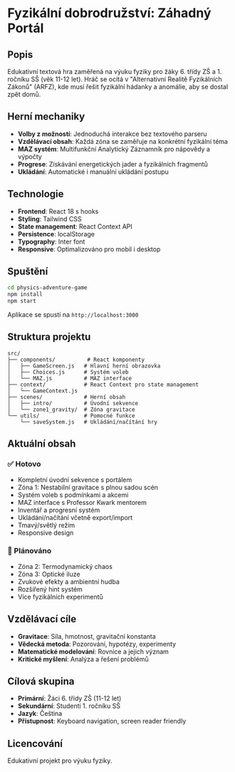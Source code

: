 # Fyzikální dobrodružství: Záhadný Portál

## Popis

Edukativní textová hra zaměřená na výuku fyziky pro žáky 6. třídy ZŠ a 1. ročníku SŠ (věk 11-12 let). Hráč se ocitá v "Alternativní Realitě Fyzikálních Zákonů" (ARFZ), kde musí řešit fyzikální hádanky a anomálie, aby se dostal zpět domů.

## Herní mechaniky

- **Volby z možností**: Jednoduchá interakce bez textového parseru
- **Vzdělávací obsah**: Každá zóna se zaměřuje na konkrétní fyzikální téma
- **MAZ systém**: Multifunkční Analytický Záznamník pro nápovědy a výpočty
- **Progrese**: Získávání energetických jader a fyzikálních fragmentů
- **Ukládání**: Automatické i manuální ukládání postupu

## Technologie

- **Frontend**: React 18 s hooks
- **Styling**: Tailwind CSS
- **State management**: React Context API
- **Persistence**: localStorage
- **Typography**: Inter font
- **Responsive**: Optimalizováno pro mobil i desktop

## Spuštění

```bash
cd physics-adventure-game
npm install
npm start
```

Aplikace se spustí na `http://localhost:3000`

## Struktura projektu

```
src/
├── components/          # React komponenty
│   ├── GameScreen.js   # Hlavní herní obrazovka
│   ├── Choices.js      # Systém voleb
│   └── MAZ.js          # MAZ interface
├── context/            # React Context pro state management
│   └── GameContext.js
├── scenes/             # Herní obsah
│   ├── intro/          # Úvodní sekvence
│   └── zone1_gravity/  # Zóna gravitace
└── utils/              # Pomocné funkce
    └── saveSystem.js   # Ukládání/načítání hry
```

## Aktuální obsah

### ✅ Hotovo
- Kompletní úvodní sekvence s portálem
- Zóna 1: Nestabilní gravitace s plnou sadou scén
- Systém voleb s podmínkami a akcemi
- MAZ interface s Professor Kwark mentorem
- Inventář a progresní systém
- Ukládání/načítání včetně export/import
- Tmavý/světlý režim
- Responsive design

### 🔄 Plánováno
- Zóna 2: Termodynamický chaos
- Zóna 3: Optické iluze
- Zvukové efekty a ambientní hudba
- Rozšířený hint systém
- Více fyzikálních experimentů

## Vzdělávací cíle

- **Gravitace**: Síla, hmotnost, gravitační konstanta
- **Vědecká metoda**: Pozorování, hypotézy, experimenty
- **Matematické modelování**: Rovnice a jejich význam
- **Kritické myšlení**: Analýza a řešení problémů

## Cílová skupina

- **Primární**: Žáci 6. třídy ZŠ (11-12 let)
- **Sekundární**: Studenti 1. ročníku SŠ
- **Jazyk**: Čeština
- **Přístupnost**: Keyboard navigation, screen reader friendly

## Licencování

Edukativní projekt pro výuku fyziky.